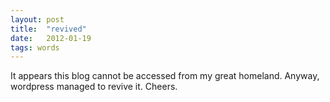```yaml
---
layout: post
title:  "revived"
date:   2012-01-19
tags: words
---
```

It appears this blog cannot be accessed from my great homeland. Anyway, wordpress managed to revive it. Cheers.